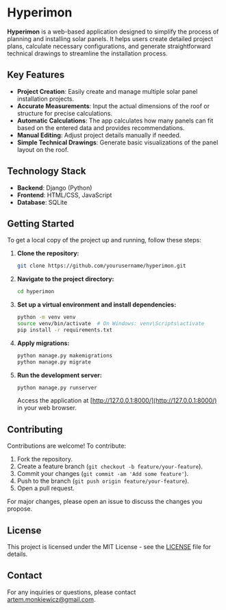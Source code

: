 # Hyperimon

**Hyperimon** is a web-based application designed to simplify the process of planning and installing solar panels. It helps users create detailed project plans, calculate necessary configurations, and generate straightforward technical drawings to streamline the installation process.

## Key Features

- **Project Creation**: Easily create and manage multiple solar panel installation projects.
- **Accurate Measurements**: Input the actual dimensions of the roof or structure for precise calculations.
- **Automatic Calculations**: The app calculates how many panels can fit based on the entered data and provides recommendations.
- **Manual Editing**: Adjust project details manually if needed.
- **Simple Technical Drawings**: Generate basic visualizations of the panel layout on the roof.

## Technology Stack

- **Backend**: Django (Python)
- **Frontend**: HTML/CSS, JavaScript
- **Database**: SQLite

## Getting Started

To get a local copy of the project up and running, follow these steps:

1. **Clone the repository:**

    ```bash
    git clone https://github.com/yourusername/hyperimon.git
    ```

2. **Navigate to the project directory:**

    ```bash
    cd hyperimon
    ```

3. **Set up a virtual environment and install dependencies:**

    ```bash
    python -m venv venv
    source venv/bin/activate  # On Windows: venv\Scripts\activate
    pip install -r requirements.txt
    ```

4. **Apply migrations:**

    ```bash
    python manage.py makemigrations
    python manage.py migrate
    ```

5. **Run the development server:**

    ```bash
    python manage.py runserver
    ```

   Access the application at [http://127.0.0.1:8000/](http://127.0.0.1:8000/) in your web browser.

## Contributing

Contributions are welcome! To contribute:

1. Fork the repository.
2. Create a feature branch (`git checkout -b feature/your-feature`).
3. Commit your changes (`git commit -am 'Add some feature'`).
4. Push to the branch (`git push origin feature/your-feature`).
5. Open a pull request.

For major changes, please open an issue to discuss the changes you propose.

## License

This project is licensed under the MIT License - see the [LICENSE](LICENSE) file for details.

## Contact

For any inquiries or questions, please contact [artem.monkiewicz@gmail.com](mailto:artem.monkiewicz@gmail.com).
